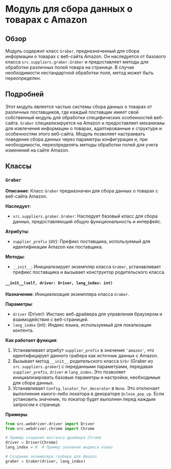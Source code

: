 # Модуль для сбора данных о товарах с Amazon

## Обзор

Модуль содержит класс `Graber`, предназначенный для сбора информации о товарах с веб-сайта Amazon. Он наследуется от базового класса `src.suppliers.graber.Graber` и предоставляет методы для обработки различных полей товара на странице. В случае необходимости нестандартной обработки поля, метод может быть переопределен.

## Подробней

Этот модуль является частью системы сбора данных о товарах от различных поставщиков, где каждый поставщик имеет свой собственный модуль для обработки специфических особенностей веб-сайта. `Graber` специализируется на Amazon и предоставляет механизмы для извлечения информации о товарах, адаптированные к структуре и особенностям этого веб-сайта. Модуль позволяет настраивать поведение сбора данных через параметры конфигурации и, при необходимости, переопределять методы обработки полей для учета изменений на сайте Amazon.

## Классы

### `Graber`

**Описание**: Класс `Graber` предназначен для сбора данных о товарах с веб-сайта Amazon.

**Наследует**:
- `src.suppliers.graber.Graber`: Наследует базовый класс для сбора данных, предоставляющий общую функциональность и интерфейс.

**Атрибуты**:
- `supplier_prefix` (str): Префикс поставщика, используемый для идентификации Amazon как поставщика.

**Методы**:
- `__init__`: Инициализирует экземпляр класса `Graber`, устанавливает префикс поставщика и вызывает конструктор родительского класса.

#### `__init__(self, driver: Driver, lang_index: int)`

**Назначение**: Инициализация экземпляра класса `Graber`.

**Параметры**:
- `driver` (Driver): Инстанс веб-драйвера для управления браузером и взаимодействия с веб-страницей.
- `lang_index` (int): Индекс языка, используемый для локализации контента.

**Как работает функция**:
1. Устанавливает атрибут `supplier_prefix` в значение `'amazon'`, что идентифицирует данного грабера как источник данных с Amazon.
2. Вызывает метод `__init__` родительского класса `Grbr` (Graber из `src.suppliers.graber`) с переданными параметрами, передавая `supplier_prefix`, `driver` и `lang_index`. Это позволяет инициализировать базовые параметры и настройки, необходимые для сбора данных.
3. Устанавливает `Config.locator_for_decorator` в `None`. Это отключает выполнение какого-либо локатора в декораторе `@close_pop_up`. Если установить значение, то локатор будет выполнен перед каждым запросом к странице.

**Примеры**:
```python
from src.webdriver.driver import Driver
from src.webdriver.chrome import Chrome

# Пример создания инстанса драйвера Chrome
driver = Driver(Chrome)
lang_index = 0  # Пример значения индекса языка

# Создание экземпляра грабера для Amazon
graber = Graber(driver, lang_index)